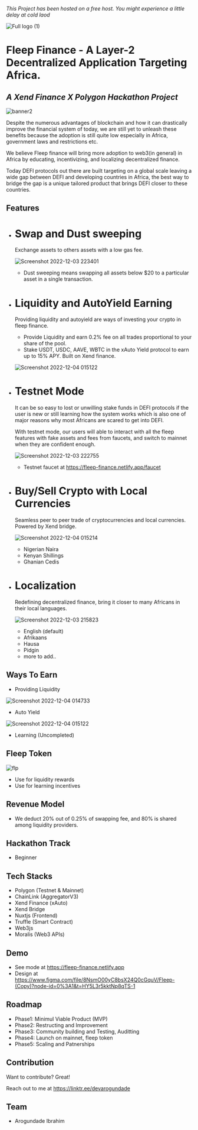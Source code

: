 *This Project has been hosted on a free host. You might experience a little delay at cold laod*

![Full logo (1)](https://user-images.githubusercontent.com/81397790/205451204-af32f247-3d7c-43af-9283-bff7aa3821a9.png)
# Fleep Finance - A Layer-2 Decentralized Application Targeting Africa.
## _A Xend Finance X Polygon Hackathon Project_

![banner2](https://user-images.githubusercontent.com/81397790/205460460-df88671d-f708-4791-b107-9ac7b4337ed2.png)

Despite the numerous advantages of blockchain and how it can drastically improve the financial system of today, we are still yet to unleash these benefits because the adoption is still quite low especially in Africa, government laws and restrictions etc.

We believe Fleep finance will bring more adoption to web3(in general) in Africa by educating, incentivizing, and localizing decentralized finance.

Today DEFI protocols out there are built targeting on a global scale leaving a wide gap between DEFI and developing countries in Africa, the best way to 
bridge the gap is a unique tailored product that brings DEFI closer to these countries.

## Features
- # Swap and Dust sweeping 
    Exchange assets to others assets with a low gas fee.
    
   ![Screenshot 2022-12-03 223401](https://user-images.githubusercontent.com/81397790/205468656-10c5b5a9-36ca-4afd-bbcb-8ba95d12a3e1.png)

  - Dust sweeping means swapping all assets below $20 to a particular asset in a single transaction.

- # Liquidity and AutoYield Earning
    Providing liquidity and autoyield are ways of investing your crypto in fleep finance.
    
  - Provide Liquidity and earn 0.2% fee on all trades proportional to your share of the pool.
  - Stake USDT, USDC, AAVE, WBTC in the xAuto Yield protocol to earn up to 15% APY. Built on Xend finance.
  
   ![Screenshot 2022-12-04 015122](https://user-images.githubusercontent.com/81397790/205468676-44033b0a-48cf-42b2-9fc7-3da894065d3d.png)

- # Testnet Mode
    It can be so easy to lost or unwilling stake funds in DEFI protocols if the user is new or still learning how the system works which is also one of major reasons why most Africans are scared to get into DEFI.
    
    With testnet mode, our users will able to interact with all the fleep features with fake assets and fees from faucets, and switch to mainnet when they are confident enough.
    
   ![Screenshot 2022-12-03 222755](https://user-images.githubusercontent.com/81397790/205468636-60993b03-a40b-4ab2-ad6e-f49c30dbc0a9.png)
  
  - Testnet faucet at https://fleep-finance.netlify.app/faucet
  
- # Buy/Sell Crypto with Local Currencies
    Seamless peer to peer trade of cryptocurrencies and local currencies. Powered by Xend bridge.
    
   ![Screenshot 2022-12-04 015214](https://user-images.githubusercontent.com/81397790/205468627-fa4f9a72-dc8a-4d18-8f8c-07463da05be4.png)
  
  - Nigerian Naira
  - Kenyan Shillings
  - Ghanian Cedis

- # Localization
    Redefining decentralized finance, bring it closer to many Africans in their local languages.
    
    ![Screenshot 2022-12-03 215823](https://user-images.githubusercontent.com/81397790/205468613-bae88429-1398-45bf-b7d0-a302104da03c.png)
    
  - English (default)
  - Afrikaans
  - Hausa
  - Pidgin
  - more to add..
  
## Ways To Earn 
- Providing Liquidity

![Screenshot 2022-12-04 014733](https://user-images.githubusercontent.com/81397790/205468605-ceaf27b2-82f8-4a9d-9af2-c09d20cdcf18.png)

- Auto Yield

![Screenshot 2022-12-04 015122](https://user-images.githubusercontent.com/81397790/205468788-6ad2f29e-3fc4-4cd2-8ff7-03f9e6ea61a1.png)

- Learning (Uncompleted)

## Fleep Token
![flp](https://user-images.githubusercontent.com/81397790/205451770-10c5f4f2-3f4e-4595-99c7-4e6c464e9db6.png)
- Use for liquidity rewards
- Use for learning incentives

## Revenue Model
- We deduct 20% out of 0.25% of swapping fee, and 80% is shared among liquidity providers.

## Hackathon Track
- Beginner
  
## Tech Stacks

- Polygon (Testnet & Mainnet)
- ChainLink (AggregatorV3)
- Xend Finance (xAuto)
- Xend Bridge 
- Nuxtjs (Frontend)
- Truffle (Smart Contract)
- Web3js
- Moralis (Web3 APIs)

## Demo
- See mode at https://fleep-finance.netlify.app
- Design at https://www.figma.com/file/8NsmO00yC8bsX24Q0cGquV/Fleep-(Copy)?node-id=0%3A1&t=HY5L3r5kktNp8qTS-1
   
## Roadmap
- Phase1: Minimul Viable Product (MVP)
- Phase2: Restructing and Improvement
- Phase3: Community building and Testing, Auditting
- Phase4: Launch on mainnet, fleep token
- Phase5: Scaling and Patnerships

## Contribution

Want to contribute? Great!

Reach out to me at https://linktr.ee/devarogundade

## Team
- Arogundade Ibrahim
